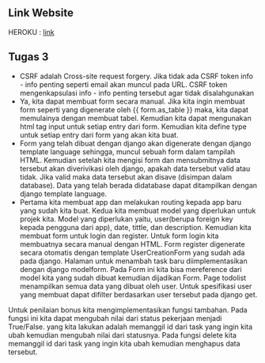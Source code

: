 ## Link Website
HEROKU : [link](https://lab02-pbp-abdul.herokuapp.com/)
## Tugas 3
* CSRF adalah Cross-site request forgery. Jika tidak ada CSRF token info - info penting seperti email akan muncul pada URL. CSRF token mengenkapsulasi info - info penting tersebut agar tidak disalahgunakan
* Ya, kita dapat membuat form secara manual. Jika kita ingin membuat form seperti yang digenerate oleh {{ form.as_table }} maka, kita dapat memulainya dengan membuat tabel. Kemudian kita dapat mengunakan html tag input untuk setiap entry dari form. Kemudian kita define type untuk setiap entry dari form yang akan kita buat.
* Form yang telah dibuat dengan django akan digenerate dengan django template language sehingga, muncul sebuah form dalam tampilah HTML. Kemudian setelah kita mengisi form dan mensubmitnya data tersebut akan diverivikasi oleh django, apakah data tersebut valid atau tidak. Jika valid maka data tersebut akan disave (disimpan dalam database). Data yang telah berada didatabase dapat ditampilkan dengan django template language.
* Pertama kita membuat app dan melakukan routing kepada app baru yang sudah kita buat. Kedua kita membuat model yang diperlukan untuk projek kita. Model yang diperlukan yaitu, user(berupa foreign key kepada pengguna dari app), date, tittle, dan description. Kemudian kita membuat form untuk login dan register. Untuk form login kita membuatnya secara manual dengan HTML. Form register digenerate secara otomatis dengan template UserCreationForm yang sudah ada pada django. Halaman untuk menambah task baru diimplementasikan dengan django modelform. Pada Form ini kita bisa mereference dari model kita yang sudah dibuat kemudian dijadikan Form. Page todolist menampilkan semua data yang dibuat oleh user. Untuk spesifikasi user yang membuat dapat difilter berdasarkan user tersebut pada django get. 

Untuk penilaian bonus kita mengimplementasikan fungsi tambahan. Pada fungsi ini kita dapat mengubah nilai dari status pekerjaan menjadi True/False. yang kita lakukan adalah memanggil id dari task yang ingin kita ubah kemudian mengubah nilai dari statusnya. Pada fungsi delete kita memanggil id dari task yang ingin kita ubah kemudian menghapus data tersebut.
